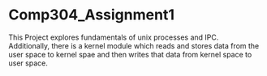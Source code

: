 # Comp304_Assignment1

This Project explores fundamentals of unix processes and IPC.  
Additionally, there is a kernel module which reads and stores data from the user space to kernel spae and then writes that data from kernel space to user space.
